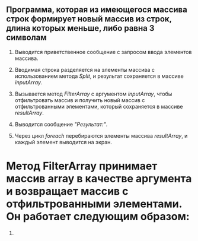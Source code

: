 ## Программа, которая из имеющегося массива строк формирует новый массив из строк, длина которых меньше, либо равна 3 символам ##

1. Выводится приветственное сообщение с запросом ввода элементов массива.

2. Вводимая строка разделяется на элементы массива с использованием метода *Split*, и результат сохраняется в массиве *inputArray*.

3. Вызывается метод *FilterArray* с аргументом *inputArray*, чтобы отфильтровать массив и получить новый массив с отфильтрованными элементами, который сохраняется в массиве *resultArray*.

4. Выводится сообщение *"Результат:"*.

5. Через цикл *foreach* перебираются элементы массива *resultArray*, и каждый элемент выводится на экран.

# Метод FilterArray принимает массив array в качестве аргумента и возвращает массив с отфильтрованными элементами. Он работает следующим образом:

1. 
